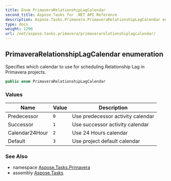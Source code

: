 ```yaml
---
title: Enum PrimaveraRelationshipLagCalendar
second_title: Aspose.Tasks for .NET API Reference
description: Aspose.Tasks.Primavera.PrimaveraRelationshipLagCalendar enum. Specifies which calendar to use for scheduling Relationship Lag in Primavera projects
type: docs
weight: 1290
url: /net/aspose.tasks.primavera/primaverarelationshiplagcalendar/
---
```

## PrimaveraRelationshipLagCalendar enumeration

Specifies which calendar to use for scheduling Relationship Lag in Primavera projects.

```csharp
public enum PrimaveraRelationshipLagCalendar
```

### Values

| Name | Value | Description |
| --- | --- | --- |
| Predecessor | `0` | Use predecessor activity calendar |
| Successor | `1` | Use successor activity calendar |
| Calendar24Hour | `2` | Use 24 Hours calendar |
| Default | `3` | Use project default calendar |

### See Also

* namespace [Aspose.Tasks.Primavera](../../aspose.tasks.primavera/)
* assembly [Aspose.Tasks](../../)


